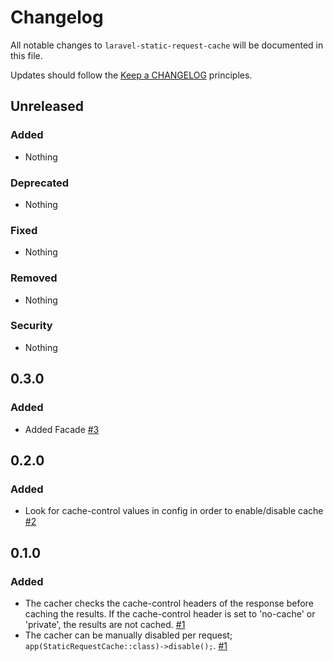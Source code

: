 # Changelog

All notable changes to `laravel-static-request-cache` will be documented in this file.

Updates should follow the [Keep a CHANGELOG](http://keepachangelog.com/) principles.

## Unreleased

### Added
- Nothing 

### Deprecated
- Nothing

### Fixed
- Nothing

### Removed
- Nothing

### Security
- Nothing

## 0.3.0

### Added

- Added Facade [#3](https://github.com/swisnl/laravel-static-request-cache/pull/3)

## 0.2.0

### Added

- Look for cache-control values in config in order to enable/disable cache [#2](https://github.com/swisnl/laravel-static-request-cache/pull/2)

## 0.1.0

### Added
- The cacher checks the cache-control headers of the response before caching the results. If the cache-control header is set to 'no-cache' or 'private', the results are not cached. [#1](https://github.com/swisnl/laravel-static-request-cache/pull/1) 
- The cacher can be manually disabled per request; ``app(StaticRequestCache::class)->disable();``. [#1](https://github.com/swisnl/laravel-static-request-cache/pull/1) 
